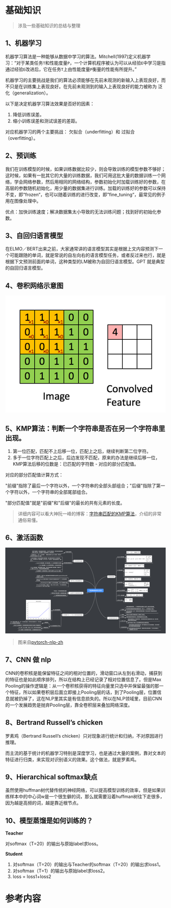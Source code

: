 # 基础知识

> 涉及一些基础知识的总结与整理

## 1、机器学习

机器学习算法是一种能够从数据中学习的算法。Mitchell(1997)定义机器学习：“对于某类任务`T`和性能度量`P`，一个计算机程序被认为可以从经验`E`中学习是指通过经验`E`改进后，它在任务`T`上由性能度量`P`衡量的性能有所提升。” 

机器学习的主要挑战是我们的算法必须能够在先前未观测的新输入上表现良好，而不只是在训练集上表现良好。在先前未观测到的输入上表现良好的能力被称为 泛化（generalization）。

以下是决定机器学习算法效果是否好的因素：

1. 降低训练误差。
2. 缩小训练误差和测试误差的差距。

对应机器学习的两个主要挑战： 欠拟合（underfitting）和 过拟合（overfitting）。

## 2、预训练

我们在训练模型的时候，如果训练数据比较少，则会导致训练的模型参数不够好；这时候，如果有一批其它的大量的训练数据，我们可用这批大量的数据训练一个网络，学会网络参数，然后用相同的网络结构，参数初始化时加载训练好的参数，在高层的参数随机初始化，用少量的数据集进行训练。加载的训练好的参数可以保持不变，即“frozen“，也可以随着训练的进行改变，即”fine_tuning“，最常见的例子用在图像处理中。

优点：加快训练速度；解决数据集太小导致的无法训练问题；找到好的初始化参数。

## 3、自回归语言模型

在ELMO／BERT出来之前，大家通常讲的语言模型其实是根据上文内容预测下一个可能跟随的单词，就是常说的自左向右的语言模型任务，或者反过来也行，就是根据下文预测前面的单词，这种类型的LM被称为自回归语言模型。GPT 就是典型的自回归语言模型。

## 4、卷积网络示意图

![conv](../images/cnn/conv.gif)

## 5、KMP算法：判断一个字符串是否在另一个字符串里出现。

1. 第一位匹配，匹配不上后移一位，匹配上之后，继续判断第二位字符。
2. 多于一位字符匹配上之后，后边发现不匹配，原来的办法是继续后移一位，KMP算法后移的位数是：已匹配的字符数 - 对应的部分匹配值。

对应的部分匹配值计算方式：

 "前缀"指除了最后一个字符以外，一个字符串的全部头部组合；"后缀"指除了第一个字符以外，一个字符串的全部尾部组合。

"部分匹配值"就是"前缀"和"后缀"的最长的共有元素的长度。

> 详细内容可以看大神阮一峰的博客：[字符串匹配的KMP算法](http://www.ruanyifeng.com/blog/2013/05/Knuth%E2%80%93Morris%E2%80%93Pratt_algorithm.html)，介绍的非常通俗易懂。

## 6、激活函数

![激活函数](../images/activation/activation_function.png)

> 图来自[pytorch-nlp-zh](https://nlp-pt.apachecn.org/docs/3.html)


## 7、CNN 做 nlp

CNN的卷积核是能保留特征之间的相对位置的，滑动窗口从左到右滑动，捕获到的特征也是如此顺序排列，所以在结构上已经记录了相对位置信息了。但是Max Pooling的操作逻辑是：从一个卷积核获得的特征向量里只选中并保留最强的那一个特征，所以如果卷积层后面立即接上Pooling层的话，到了Pooling层，位置信息就被扔掉了，这在NLP里其实是有信息损失的。所以在NLP领域里，目前CNN的一个发展趋势是抛弃Pooling层，靠全卷积层来叠加网络深度。

## 8、Bertrand Russell’s chicken

罗素鸡（Bertrand Russell’s chicken）只对现象进行统计和归纳，不对原因进行推理。

而主流的基于统计的机器学习特别是深度学习，也是通过大量的案例，靠对文本的特征进行归类，来实现对识别语义的效果。这个做法，就是罗素鸡。

## 9、Hierarchical softmax缺点

虽然使用huffman树代替传统的神经网络，可以提高模型训练的效率，但是如果训练样本中的中心词w是一个很生僻的词，那么就需要沿着huffman树往下走很多，因为越是高频的词，越是靠近根节点。

## 10、模型蒸馏是如何训练的？

**Teacher**
  
  对softmax（T=20）的输出与原始label求loss。
  
**Student**

1. 对softmax（T=20）的输出与Teacher的softmax（T=20）的输出求loss1。
2. 对softmax（T=1）的输出与原始label求loss2。
3. loss = loss1+loss2



# 参考内容



